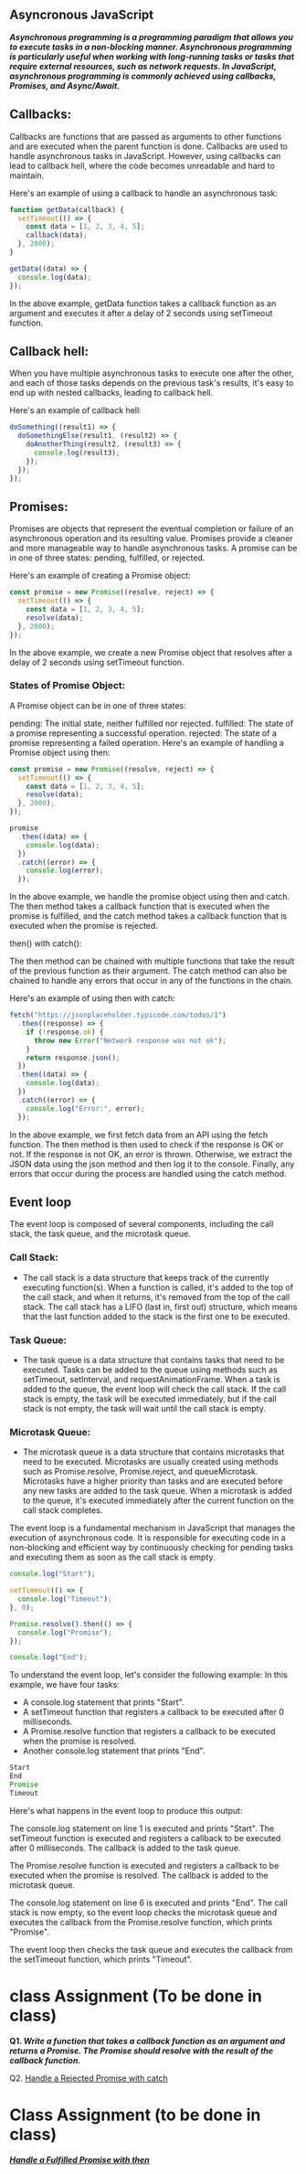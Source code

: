 ## Asyncronous JavaScript

**_Asynchronous programming is a programming paradigm that allows you to execute tasks in a non-blocking manner. Asynchronous programming is particularly useful when working with long-running tasks or tasks that require external resources, such as network requests. In JavaScript, asynchronous programming is commonly achieved using callbacks, Promises, and Async/Await._**

## Callbacks:

Callbacks are functions that are passed as arguments to other functions and are executed when the parent function is done. Callbacks are used to handle asynchronous tasks in JavaScript. However, using callbacks can lead to callback hell, where the code becomes unreadable and hard to maintain.

Here's an example of using a callback to handle an asynchronous task:

```js
function getData(callback) {
  setTimeout(() => {
    const data = [1, 2, 3, 4, 5];
    callback(data);
  }, 2000);
}

getData((data) => {
  console.log(data);
});
```

In the above example, getData function takes a callback function as an argument and executes it after a delay of 2 seconds using setTimeout function.

## Callback hell:

When you have multiple asynchronous tasks to execute one after the other, and each of those tasks depends on the previous task's results, it's easy to end up with nested callbacks, leading to callback hell.

Here's an example of callback hell:

```js
doSomething((result1) => {
  doSomethingElse(result1, (result2) => {
    doAnotherThing(result2, (result3) => {
      console.log(result3);
    });
  });
});
```

## Promises:

Promises are objects that represent the eventual completion or failure of an asynchronous operation and its resulting value. Promises provide a cleaner and more manageable way to handle asynchronous tasks. A promise can be in one of three states: pending, fulfilled, or rejected.

Here's an example of creating a Promise object:

```js
const promise = new Promise((resolve, reject) => {
  setTimeout(() => {
    const data = [1, 2, 3, 4, 5];
    resolve(data);
  }, 2000);
});
```

In the above example, we create a new Promise object that resolves after a delay of 2 seconds using setTimeout function.

### States of Promise Object:

A Promise object can be in one of three states:

pending: The initial state, neither fulfilled nor rejected.
fulfilled: The state of a promise representing a successful operation.
rejected: The state of a promise representing a failed operation.
Here's an example of handling a Promise object using then:

```js
const promise = new Promise((resolve, reject) => {
  setTimeout(() => {
    const data = [1, 2, 3, 4, 5];
    resolve(data);
  }, 2000);
});

promise
  .then((data) => {
    console.log(data);
  })
  .catch((error) => {
    console.log(error);
  });
```

In the above example, we handle the promise object using then and catch. The then method takes a callback function that is executed when the promise is fulfilled, and the catch method takes a callback function that is executed when the promise is rejected.

then() with catch():

The then method can be chained with multiple functions that take the result of the previous function as their argument. The catch method can also be chained to handle any errors that occur in any of the functions in the chain.

Here's an example of using then with catch:

```js
fetch("https://jsonplaceholder.typicode.com/todos/1")
  .then((response) => {
    if (!response.ok) {
      throw new Error("Network response was not ok");
    }
    return response.json();
  })
  .then((data) => {
    console.log(data);
  })
  .catch((error) => {
    console.log("Error:", error);
  });
```

In the above example, we first fetch data from an API using the fetch function. The then method is then used to check if the response is OK or not. If the response is not OK, an error is thrown. Otherwise, we extract the JSON data using the json method and then log it to the console. Finally, any errors that occur during the process are handled using the catch method.

## Event loop

The event loop is composed of several components, including the call stack, the task queue, and the microtask queue.

### Call Stack: 
- The call stack is a data structure that keeps track of the currently executing function(s). When a function is called, it's added to the top of the call stack, and when it returns, it's removed from the top of the call stack. The call stack has a LIFO (last in, first out) structure, which means that the last function added to the stack is the first one to be executed.

### Task Queue: 
- The task queue is a data structure that contains tasks that need to be executed. Tasks can be added to the queue using methods such as setTimeout, setInterval, and requestAnimationFrame. When a task is added to the queue, the event loop will check the call stack. If the call stack is empty, the task will be executed immediately, but if the call stack is not empty, the task will wait until the call stack is empty.

### Microtask Queue: 
- The microtask queue is a data structure that contains microtasks that need to be executed. Microtasks are usually created using methods such as Promise.resolve, Promise.reject, and queueMicrotask. Microtasks have a higher priority than tasks and are executed before any new tasks are added to the task queue. When a microtask is added to the queue, it's executed immediately after the current function on the call stack completes.


The event loop is a fundamental mechanism in JavaScript that manages the execution of asynchronous code. It is responsible for executing code in a non-blocking and efficient way by continuously checking for pending tasks and executing them as soon as the call stack is empty.

```js
console.log("Start");

setTimeout(() => {
  console.log("Timeout");
}, 0);

Promise.resolve().then(() => {
  console.log("Promise");
});

console.log("End");
```
To understand the event loop, let's consider the following example:
In this example, we have four tasks:

- A console.log statement that prints "Start".
- A setTimeout function that registers a callback to be executed after 0 milliseconds.
- A Promise.resolve function that registers a callback to be executed when the promise is resolved.
- Another console.log statement that prints "End".

```js
Start
End
Promise
Timeout
```
Here's what happens in the event loop to produce this output:

The console.log statement on line 1 is executed and prints "Start".
The setTimeout function is executed and registers a callback to be executed after 0 milliseconds. The callback is added to the task queue.

The Promise.resolve function is executed and registers a callback to be executed when the promise is resolved. The callback is added to the microtask queue.

The console.log statement on line 6 is executed and prints "End".
The call stack is now empty, so the event loop checks the microtask queue and executes the callback from the Promise.resolve function, which prints "Promise".

The event loop then checks the task queue and executes the callback from the setTimeout function, which prints "Timeout".

# class Assignment (To be done in class)

**Q1. _Write a function that takes a callback function as an argument and returns a Promise. The Promise should resolve with the result of the callback function._**

Q2. [Handle a Rejected Promise with catch](https://www.freecodecamp.org/learn/javascript-algorithms-and-data-structures/es6/handle-a-rejected-promise-with-catch)


# Class Assignment (to be done in class)

***[Handle a Fulfilled Promise with then](https://www.freecodecamp.org/learn/javascript-algorithms-and-data-structures/es6/handle-a-fulfilled-promise-with-then)***
